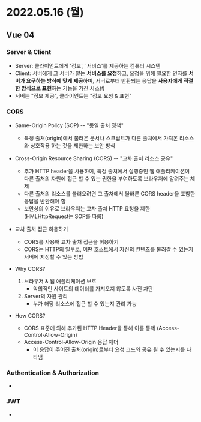 # 2022.05.16 (월)

## Vue 04



### Server & Client

- Server: 클라이언트에게 '정보', '서비스'를 제공하는 컴퓨터 시스템
- Client: 서버에게 그 서버가 맡는 **서비스를 요청**하고, 요청을 위해 필요한 인자를 **서버가 요구하는 방식에 맞게 제공**하며, 서버로부터 반환되는 응답을 **사용자에게 적절한 방식으로 표현**하는 기능을 가진 시스템
- 서버는 "정보 제공", 클라이언트는 "정보 요청 & 표현"



### CORS

- Same-Origin Policy (SOP) -- "동일 출처 정책"
  - 특정 출처(origin)에서 불러온 문서나 스크립트가 다른 출처에서 가져온 리소스와 상호작용 하는 것을 제한하는 보안 방식

- Cross-Origin Resource Sharing (CORS) -- "교차 출처 리소스 공유"
  - 추가 HTTP header을 사용하여, 특정 출처에서 실행중인 웹 애플리케이션이 다른 출처의 자원에 접근 할 수 있는 권한을 부여하도록 브라우저에 알려주는 체제
  - 다른 출처의 리소스를 불러오려면 그 출처에서 올바른 CORS header을 포함한 응답을 반환해야 함
  - 보안상의 이유로 브라우저는 교차 출처 HTTP 요청을 제한 (HMLHttpRequest는 SOP를 따름)

- 교차 출처 접근 허용하기
  - CORS를 사용해 교차 출처 접근을 허용하기
  - CORS는 HTTP의 일부로, 어떤 호스트에서 자신의 컨텐츠를 불러갈 수 있는지 서버에 지정할 수 있는 방법

- Why CORS?
  1. 브라우저 & 웹 애플리케이션 보호
     - 악의적인 사이트의 데이터를 가져오지 않도록 사전 차단
  2. Server의 자원 관리
     - 누가 해당 리소스에 접근 할 수 있는지 관리 가능
- How CORS?
  - CORS 표준에 의해 추가된 HTTP Header을 통해 이를 통제 (Access-Control-Allow-Origin)
  - Access-Control-Allow-Origin 응답 헤더
    - 이 응답이 주어진 출처(origin)로부터 요청 코드와 공유 될 수 있는지를 나타냄




### Authentication & Authorization

- 



### JWT

- 
